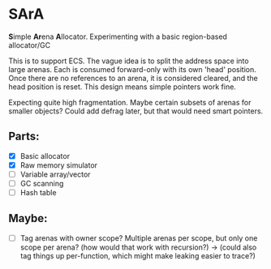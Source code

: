 # SArA
**S**imple **Ar**ena **A**llocator.
Experimenting with a basic region-based allocator/GC

This is to support ECS. The vague idea is to split the address space into large arenas. Each is consumed forward-only with its own 'head' position.
Once there are no references to an arena, it is considered cleared, and the head position is reset.
This design means simple pointers work fine.

Expecting quite high fragmentation. Maybe certain subsets of arenas for smaller objects? Could add defrag later, but that would need smart pointers.

## Parts:
* [x] Basic allocator
* [x] Raw memory simulator
* [ ] Variable array/vector
* [ ] GC scanning
* [ ] Hash table

## Maybe:
* [ ] Tag arenas with owner scope? Multiple arenas per scope, but only one scope per arena? (how would that work with recursion?)
      -> (could also tag things up per-function, which might make leaking easier to trace?)